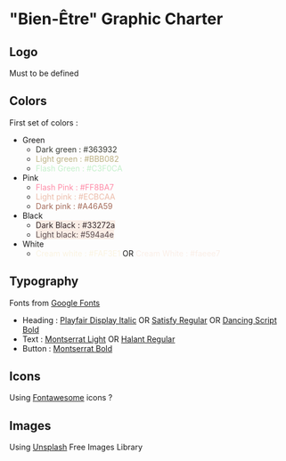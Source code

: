 # "Bien-Être" Graphic Charter 

## Logo
Must to be defined

## Colors
First set of colors :
* Green
  * <span style="color:#363932">Dark green : \#363932</span>
  * <span style="color:#BBB082">Light green : \#BBB082</span>
  * <span style="color:#c3f0ca">Flash Green : #C3F0CA</span>
* Pink
  * <span style="color: #ff8ba7">Flash Pink : #FF8BA7</span>
  * <span style="color:#ECBCAA">Light pink : \#ECBCAA</span>
  * <span style="color:#A46A59">Dark pink : \#A46A59</span>
* Black
  * <span style="background-color:#faeee7;color:#33272a">Dark Black : #33272a</span>
  * <span style="background-color:#faeee7;color:#594a4e">Light black: #594a4e</span>
* White
  * <span style="color:#FAF3E1">Cream white : \#FAF3E1</span> OR <span style="color:#faeee7">Cream White : #faeee7</span>



## Typography
Fonts from [Google Fonts](https://fonts.google.com/)
* Heading : [Playfair Display Italic](https://fonts.google.com/specimen/Playfair+Display) OR [Satisfy Regular](https://fonts.google.com/specimen/Satisfy?query=Satisfy) OR [Dancing Script Bold](https://fonts.google.com/specimen/Dancing+Script?query=Dancing+Script)
* Text : [Montserrat Light](https://fonts.google.com/specimen/Montserrat?query=Montserrat+) OR [Halant Regular](https://fonts.google.com/specimen/Halant?query=Halant+)
* Button : [Montserrat Bold](https://fonts.google.com/specimen/Montserrat?query=Montserrat+)

## Icons
Using [Fontawesome](https://www.fontawesome.com) icons ?

## Images
Using [Unsplash](https://unsplash.com/) Free Images Library